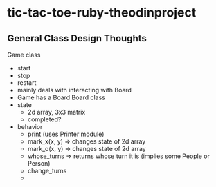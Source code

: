 # tic-tac-toe-ruby-theodinproject

## General Class Design Thoughts
Game class
  - start
  - stop
  - restart
  - mainly deals with interacting with Board
  - Game has a Board
Board class
  - state
    - 2d array, 3x3 matrix
    - completed?
  - behavior
    - print (uses Printer module)
    - mark_x(x, y) => changes state of 2d array
    - mark_o(x, y) => changes state of 2d array
    - whose_turns => returns whose turn it is (implies some People or Person)
    - change_turns
    - 
